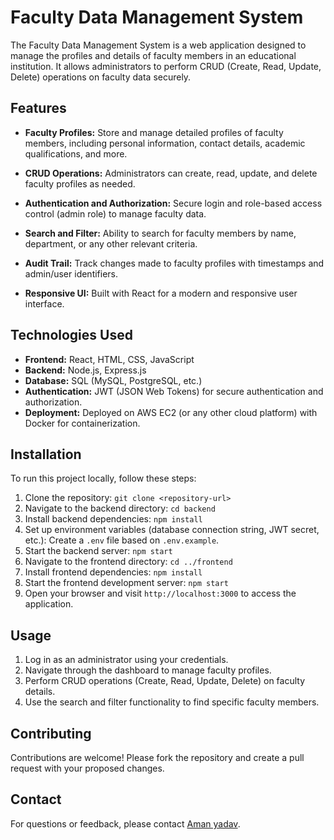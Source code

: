 # Faculty Data Management System

The Faculty Data Management System is a web application designed to manage the profiles and details of faculty members in an educational institution. It allows administrators to perform CRUD (Create, Read, Update, Delete) operations on faculty data securely.

## Features

- **Faculty Profiles:** Store and manage detailed profiles of faculty members, including personal information, contact details, academic qualifications, and more.
  
- **CRUD Operations:** Administrators can create, read, update, and delete faculty profiles as needed.
  
- **Authentication and Authorization:** Secure login and role-based access control (admin role) to manage faculty data.
  
- **Search and Filter:** Ability to search for faculty members by name, department, or any other relevant criteria.
  
- **Audit Trail:** Track changes made to faculty profiles with timestamps and admin/user identifiers.
  
- **Responsive UI:** Built with React for a modern and responsive user interface.

## Technologies Used

- **Frontend:** React, HTML, CSS, JavaScript
- **Backend:** Node.js, Express.js
- **Database:** SQL (MySQL, PostgreSQL, etc.)
- **Authentication:** JWT (JSON Web Tokens) for secure authentication and authorization.
- **Deployment:** Deployed on AWS EC2 (or any other cloud platform) with Docker for containerization.

## Installation

To run this project locally, follow these steps:

1. Clone the repository: `git clone <repository-url>`
2. Navigate to the backend directory: `cd backend`
3. Install backend dependencies: `npm install`
4. Set up environment variables (database connection string, JWT secret, etc.): Create a `.env` file based on `.env.example`.
5. Start the backend server: `npm start`
6. Navigate to the frontend directory: `cd ../frontend`
7. Install frontend dependencies: `npm install`
8. Start the frontend development server: `npm start`
9. Open your browser and visit `http://localhost:3000` to access the application.

## Usage

1. Log in as an administrator using your credentials.
2. Navigate through the dashboard to manage faculty profiles.
3. Perform CRUD operations (Create, Read, Update, Delete) on faculty details.
4. Use the search and filter functionality to find specific faculty members.

## Contributing

Contributions are welcome! Please fork the repository and create a pull request with your proposed changes.

## Contact

For questions or feedback, please contact [Aman yadav](mailto:amany49751@gmail.com).
